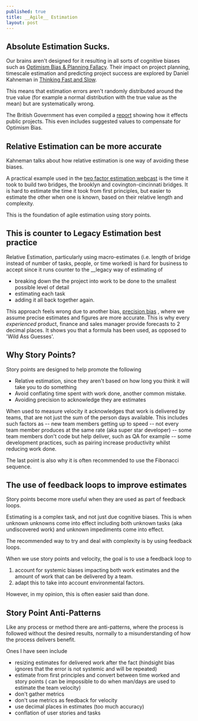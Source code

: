 ```yaml
---
published: true
title: __Agile__ Estimation
layout: post
---
```

## Absolute Estimation Sucks.

Our brains aren't designed for it resulting in all sorts of cognitive biases such as [Optimism Bias & Planning Fallacy](https://en.wikipedia.org/wiki/Optimism_bias#Policy.2C_planning.2C_and_management). Their impact on project planning, timescale estimation and predicting project success are explored by Daniel Kahneman in [Thinking Fast and Slow]( https://en.wikipedia.org/wiki/Thinking,_Fast_and_Slow).

This means that estimation errors aren't randomly distributed around the true value (for example a normal distribution with the true value as the mean) but are systematically wrong.

The British Government has even compiled a [report](https://www.gov.uk/government/uploads/system/uploads/attachment_data/file/191507/Optimism_bias.pdf) showing how it effects public projects. This even includes suggested values to compensate for Optimism Bias.

## Relative Estimation can be more accurate

Kahneman talks about how relative estimation is one way of avoiding these biases.

A practical example used in the [two factor estimation webcast](http://www.oreilly.com/pub/e/3592) is the time it took to build two bridges, the brooklyn and covington-cincinnati bridges. It is hard to estimate the time it took from first principles, but easier to estimate the other when one is known, based on their relative length and complexity.

This is the foundation of agile estimation using story points.

## This is counter to __Legacy__ Estimation best practice 

Relative Estimation, particularly using macro-estimates (i.e. length of bridge instead of number of tasks, people, or time worked) is hard for business to accept since it runs counter to the __legacy way of estimating of 
- breaking down the the project into work to be done to the smallest possible level of detail
- estimating each task
- adding it all back together again.

This approach feels wrong due to another bias, [precision bias](https://en.wikipedia.org/wiki/Precision_bias) , where we assume precise estimates and figures are more accurate. This is why every _experienced_ product, finance and sales manager provide forecasts to 2 decimal places. It shows you that a formula has been used, as opposed to 'Wild Ass Guesses'.

## Why Story Points?

Story points are designed to help promote the following
- Relative estimation, since they aren't based on how long you think it will take you to do something
- Avoid conflating time spent with work done, another common mistake. 
- Avoiding precision to acknowledge they are estimates

When used to measure velocity it acknowledges that work is delivered by teams, that are not just the sum of the person days available. This includes such factors as
-- new team members getting up to speed
-- not every team member produces at the same rate (aka super star developer)
-- some team members don't code but help deliver, such as QA for example
-- some development practices, such as pairing increase productivity whilst reducing work done.

The last point is also why it is often recommended to use the Fibonacci sequence.

## The use of feedback loops to improve estimates

Story points become more useful when they are used as part of feedback loops.

Estimating is a complex task, and not just due cognitive biases. This is when unknown unknowns come into effect including both unknown tasks (aka undiscovered work) and unknown impediments come into effect.

The recommended way to try and deal with complexity is by using feedback loops.

When we use story points and velocity, the goal is to use a feedback loop to
1. account for systemic biases impacting both work estimates and the amount of work that can be delivered by a team.
2. adapt this to take into account environmental factors.

However, in my opinion, this is often easier said than done.

## Story Point Anti-Patterns

Like any process or method there are anti-patterns, where the process is followed without the desired results, normally to a misunderstanding of how the process delivers benefit.

Ones I have seen include
- resizing estimates for delivered work after the fact (hindsight bias ignores that the error is not systemic and will be repeated)
- estimate from first principles and convert between time worked and story points (
can be impossible to do when man/days are used to estimate the team velocity)
- don't gather metrics
- don't use metrics as feedback for velocity
- use decimal places in estimates (too much accuracy)
- conflation of user stories and tasks

